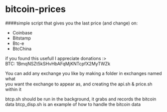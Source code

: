 bitcoin-prices
==============
####simple script that gives you the last price (and change) on:  
  * Coinbase
  * Bitstamp
  * Btc-e
  * BtcChina

if you found this usefull I appreciate donations :>  
BTC: 1BmqNSZt5kSHvHbAFqMjKNTcpfX2MyTWZk  

You can add any exchange you like by making a folder in exchanges named what  
you want the exchange to appear as, and creating the api.sh & price.sh within it


btcp.sh should be run in the background, it grabs and records the bitcoin data
btcp_disp.sh is an example of how to handle the bitcoin data
